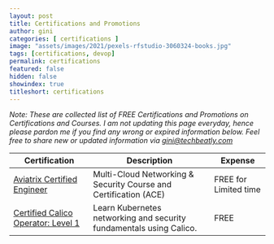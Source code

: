 ```yaml
---
layout: post
title: Certifications and Promotions
author: gini
categories: [ certifications ]
image: "assets/images/2021/pexels-rfstudio-3060324-books.jpg"
tags: [certifications, devop]
permalink: certifications
featured: false
hidden: false
showindex: true
titleshort: certifications
---
```


*Note: These are collected list of FREE Certifications and Promotions on Certifications and Courses. I am not updating this page everyday, hence please pardon me if you find any wrong or expired information below. Feel free to share new or updated information via [gini@techbeatly.com](mailto:gini@techbeatly.com)*

| Certification      |	Description |	Expense | 
|--------------------|-----------|------------|
| [Aviatrix Certified Engineer](https://aviatrix.teachable.com/) 	| Multi-Cloud Networking & Security Course and Certification (ACE)  | FREE for Limited time | 
| [Certified Calico Operator: Level 1](https://academy.tigera.io/course/certified-calico-operator-level-1/) | Learn Kubernetes networking and security fundamentals using Calico. | FREE |